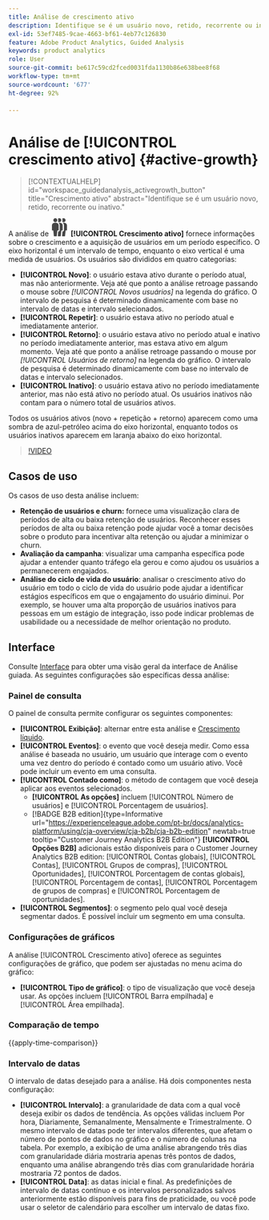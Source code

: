 ```yaml
---
title: Análise de crescimento ativo
description: Identifique se é um usuário novo, retido, recorrente ou inativo.
exl-id: 53ef7485-9cae-4663-bf61-4eb77c126830
feature: Adobe Product Analytics, Guided Analysis
keywords: product analytics
role: User
source-git-commit: be617c59cd2fced0031fda1130b86e638bee8f68
workflow-type: tm+mt
source-wordcount: '677'
ht-degree: 92%

---
```


# Análise de [!UICONTROL crescimento ativo] {#active-growth}

>[!CONTEXTUALHELP]
>id="workspace_guidedanalysis_activegrowth_button"
>title="Crescimento ativo"
>abstract="Identifique se é um usuário novo, retido, recorrente ou inativo."



A análise de ![PeopleGroup](/help/assets/icons/PeopleGroup.svg) **[!UICONTROL Crescimento ativo]** fornece informações sobre o crescimento e a aquisição de usuários em um período específico. O eixo horizontal é um intervalo de tempo, enquanto o eixo vertical é uma medida de usuários. Os usuários são divididos em quatro categorias:

* **[!UICONTROL Novo]**: o usuário estava ativo durante o período atual, mas não anteriormente. Veja até que ponto a análise retroage passando o mouse sobre _[!UICONTROL Novos usuários]_ na legenda do gráfico. O intervalo de pesquisa é determinado dinamicamente com base no intervalo de datas e intervalo selecionados.
* **[!UICONTROL Repetir]**: o usuário estava ativo no período atual e imediatamente anterior.
* **[!UICONTROL Retorno]**: o usuário estava ativo no período atual e inativo no período imediatamente anterior, mas estava ativo em algum momento. Veja até que ponto a análise retroage passando o mouse por _[!UICONTROL Usuários de retorno]_ na legenda do gráfico. O intervalo de pesquisa é determinado dinamicamente com base no intervalo de datas e intervalo selecionados.
* **[!UICONTROL Inativo]**: o usuário estava ativo no período imediatamente anterior, mas não está ativo no período atual. Os usuários inativos não contam para o número total de usuários ativos.

Todos os usuários ativos (novo + repetição + retorno) aparecem como uma sombra de azul-petróleo acima do eixo horizontal, enquanto todos os usuários inativos aparecem em laranja abaixo do eixo horizontal.


>[!VIDEO](https://video.tv.adobe.com/v/3423398/?captions=por_br&quality=12&learn=on)

## Casos de uso

Os casos de uso desta análise incluem:

* **Retenção de usuários e churn:** fornece uma visualização clara de períodos de alta ou baixa retenção de usuários. Reconhecer esses períodos de alta ou baixa retenção pode ajudar você a tomar decisões sobre o produto para incentivar alta retenção ou ajudar a minimizar o churn.
* **Avaliação da campanha**: visualizar uma campanha específica pode ajudar a entender quanto tráfego ela gerou e como ajudou os usuários a permanecerem engajados.
* **Análise do ciclo de vida do usuário**: analisar o crescimento ativo do usuário em todo o ciclo de vida do usuário pode ajudar a identificar estágios específicos em que o engajamento do usuário diminui. Por exemplo, se houver uma alta proporção de usuários inativos para pessoas em um estágio de integração, isso pode indicar problemas de usabilidade ou a necessidade de melhor orientação no produto.

## Interface

Consulte [Interface](../overview.md#interface) para obter uma visão geral da interface de Análise guiada. As seguintes configurações são específicas dessa análise:

### Painel de consulta

O painel de consulta permite configurar os seguintes componentes:

* **[!UICONTROL Exibição]**: alternar entre esta análise e [Crescimento líquido](net-growth.md).
* **[!UICONTROL Eventos]**: o evento que você deseja medir. Como essa análise é baseada no usuário, um usuário que interage com o evento uma vez dentro do período é contado como um usuário ativo. Você pode incluir um evento em uma consulta.
* **[!UICONTROL Contado como]**: o método de contagem que você deseja aplicar aos eventos selecionados. <ul><li>**[!UICONTROL As opções]** incluem [!UICONTROL Número de usuários] e [!UICONTROL Porcentagem de usuários].</li><li>[!BADGE B2B edition]{type=Informative url="https://experienceleague.adobe.com/pt-br/docs/analytics-platform/using/cja-overview/cja-b2b/cja-b2b-edition" newtab=true tooltip="Customer Journey Analytics B2B Edition"} **[!UICONTROL Opções B2B]** adicionais estão disponíveis para o Customer Journey Analytics B2B edition: [!UICONTROL Contas globais], [!UICONTROL Contas], [!UICONTROL Grupos de compras], [!UICONTROL Oportunidades], [!UICONTROL Porcentagem de contas globais], [!UICONTROL Porcentagem de contas], [!UICONTROL Porcentagem de grupos de compras] e [!UICONTROL Porcentagem de oportunidades].</li></ul>
* **[!UICONTROL Segmentos]**: o segmento pelo qual você deseja segmentar dados. É possível incluir um segmento em uma consulta.

### Configurações de gráficos

A análise [!UICONTROL Crescimento ativo] oferece as seguintes configurações de gráfico, que podem ser ajustadas no menu acima do gráfico:

* **[!UICONTROL Tipo de gráfico]**: o tipo de visualização que você deseja usar. As opções incluem [!UICONTROL Barra empilhada] e [!UICONTROL Área empilhada].

### Comparação de tempo

{{apply-time-comparison}}

### Intervalo de datas

O intervalo de datas desejado para a análise. Há dois componentes nesta configuração:

* **[!UICONTROL Intervalo]**: a granularidade de data com a qual você deseja exibir os dados de tendência. As opções válidas incluem Por hora, Diariamente, Semanalmente, Mensalmente e Trimestralmente. O mesmo intervalo de datas pode ter intervalos diferentes, que afetam o número de pontos de dados no gráfico e o número de colunas na tabela. Por exemplo, a exibição de uma análise abrangendo três dias com granularidade diária mostraria apenas três pontos de dados, enquanto uma análise abrangendo três dias com granularidade horária mostraria 72 pontos de dados.
* **[!UICONTROL Data]**: as datas inicial e final. As predefinições de intervalo de datas contínuo e os intervalos personalizados salvos anteriormente estão disponíveis para fins de praticidade, ou você pode usar o seletor de calendário para escolher um intervalo de datas fixo.

<!--
## Example

See below for an example of the analysis.

![Active time compare](../assets/active-growth-compare.png)

-->
